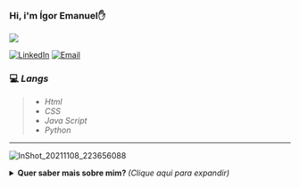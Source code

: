 ### Hi, i'm Ígor Emanuel✋

<img src= "https://camo.githubusercontent.com/71b837571c48af3aa60a73dbc9d5936aa359d78efbfa8a6743cbbbc16b80ef4d/68747470733a2f2f63646e2e646973636f72646170702e636f6d2f6174746163686d656e74732f3830353930323039333930363630383138362f3830353931333937323533353539303932322f74656e6f722e676966"/>
</p>

[![LinkedIn](https://img.shields.io/badge/LinkedIn-0077B5?style=for-the-badge&logo=linkedin&logoColor=white)](https://www.linkedin.com/in/ígor-centofante/)
[![Email](https://img.shields.io/badge/Gmail-D14836?style=for-the-badge&logo=gmail&logoColor=white)]("mailto:igorecentofante@gmail.com)


<h3>💻 <em>Langs</em></h3>
<blockquote>
  <ul>
    <li><em>Html</em></li>
    <li><em>CSS</em></li>
    <li><em>Java Script</em></li>
    <li><em>Python</em></li>
  </ul>
</blockquote>

---
![InShot_20211108_223656088](https://user-images.githubusercontent.com/85705273/140846023-ef1abe10-b591-4857-b0fe-8385200b5980.gif)



<details>
  <summary> <b> Quer saber mais sobre mim? </b> <i>(Clique aqui para expandir)</i> </summary>
  <br>

![Ígor Emanuel stats](https://github-readme-stats.vercel.app/api?username=IgorCentofante&show_icons=true&theme=radical)

[ 💬 ] Discord: ! MiranhaFDS#0660
<img src= "https://camo.githubusercontent.com/71b837571c48af3aa60a73dbc9d5936aa359d78efbfa8a6743cbbbc16b80ef4d/68747470733a2f2f63646e2e646973636f72646170702e636f6d2f6174746163686d656e74732f3830353930323039333930363630383138362f3830353931333937323533353539303932322f74656e6f722e676966"/>
</p>
